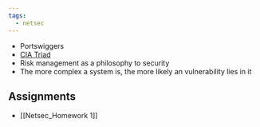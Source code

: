 ```yaml
---
tags:
  - netsec
---
```

- Portswiggers
- [CIA Triad](https://informationsecurity.wustl.edu/items/confidentiality-integrity-and-availability-the-cia-triad/#:~:text=The%20CIA%20Triad%E2%80%94Confidentiality%2C%20Integrity,to%20these%20three%20crucial%20components.)
- Risk management as a philosophy to security
- The more complex a system is, the more likely an vulnerability lies in it


## Assignments
- [[Netsec_Homework 1]]